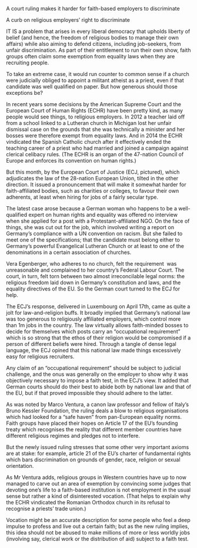 A court ruling makes it harder for faith-based employers to discriminate  

A curb on religious employers’ right to discriminate

IT IS a problem that arises in every liberal democracy that upholds liberty of belief (and hence, the freedom of religious bodies to manage their own affairs) while also aiming to defend citizens, including job-seekers, from unfair discrimination. As part of their entitlement to run their own show, faith groups often claim some exemption from equality laws when they are recruiting people.

To take an extreme case, it would run counter to common sense if a church were judicially obliged to appoint a militant atheist as a priest, even if that candidate was well qualified on paper. But how generous should those exceptions be? 

In recent years some decisions by the American Supreme Court and the European Court of Human Rights (ECHR) have been pretty kind, as many people would see things, to religious employers. In 2012 a teacher laid off from a school linked to a Lutheran church in Michigan lost her unfair dismissal case on the grounds that she was technically a minister and her bosses were therefore exempt from equality laws. And in 2014 the ECHR vindicated the Spanish Catholic church after it effectively ended the teaching career of a priest who had married and joined a campaign against clerical celibacy rules. (The ECHR is an organ of the 47-nation Council of Europe and enforces its convention on human rights.)    

But this month, by the European Court of Justice (ECJ, pictured), which adjudicates the law of the 28-nation European Union, tilted in the other direction. It issued a pronouncement that will make it somewhat harder for faith-affiliated bodies, such as charities or colleges, to favour their own adherents, at least when hiring for jobs of a fairly secular type. 

The latest case arose because a German woman who happens to be a well-qualified expert on human rights and equality was offered no interview when she applied for a post with a Protestant-affiliated NGO. On the face of things, she was cut out for the job, which involved writing a report on Germany’s compliance with a UN convention on racism. But she failed to meet one of the specifications; that the candidate must belong either to Germany’s powerful Evangelical Lutheran Church or at least to one of the denominations in a certain association of churches. 

Vera Egenberger, who adheres to no church, felt the requirement  was unreasonable and complained to her country’s Federal Labour Court. The court, in turn, felt torn between two almost irreconcilable legal norms: the religious freedom laid down in Germany’s constitution and laws, and the equality directives of the EU. So the German court turned to the ECJ for help.

The ECJ’s response, delivered in Luxembourg on April 17th, came as quite a jolt for law-and-religion buffs. It broadly implied that Germany’s national law was too generous to religiously affiliated employers, which control more than 1m jobs in the country. The law virtually allows faith-minded bosses to decide for themselves which posts carry an “occupational requirement” which is so strong that the ethos of their religion would be compromised if a person of different beliefs were hired. Through a tangle of dense legal language, the ECJ opined that this national law made things excessively easy for religious recruiters.

Any claim of an “occupational requirement” should be subject to judicial challenge, and the onus was generally on the employer to show why it was objectively necessary to impose a faith test, in the ECJ’s view. It added that German courts should do their best to abide both by national law and that of the EU, but if that proved impossible they should adhere to the latter.

As was noted by Marco Ventura, a canon law professor and fellow of Italy’s Bruno Kessler Foundation, the ruling deals a blow to religious organisations which had looked for a “safe haven” from pan-European equality norms. Faith groups have placed their hopes on Article 17 of the EU’s founding treaty which recognises the reality that different member countries have different religious regimes and pledges not to interfere.

But the newly issued ruling stresses that some other very important axioms are at stake: for example, article 21 of the EU’s charter of fundamental rights which bars discrimination on grounds of gender, race, religion or sexual orientation.

As Mr Ventura adds, religious groups in Western countries have up to now managed to carve out an area of exemption by convincing some judges that devoting one’s life to a faith-based institution is not employment in the usual sense but rather a kind of disinterested vocation. (That helps to explain why the ECHR vindicated the Romanian Orthodox church in its refusal to recognise a priests’ trade union.)  

Vocation might be an accurate description for some people who feel a deep impulse to profess and live out a certain faith; but as the new ruling implies, this idea should not be abused to make millions of more or less worldly jobs (involving say, clerical work or the distribution of aid) subject to a faith test.
